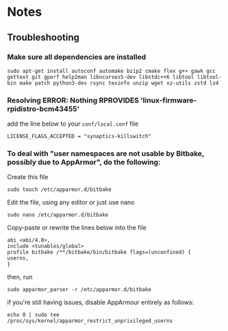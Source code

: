 # Notes

## Troubleshooting 

### Make sure all dependencies are installed

```
sudo apt-get install autoconf automake bzip2 cmake flex g++ gawk gcc gettext git gperf help2man libncurses5-dev libstdc++6 libtool libtool-bin make patch python3-dev rsync texinfo unzip wget xz-utils zstd lz4
```

### Resolving ERROR: Nothing RPROVIDES 'linux-firmware-rpidistro-bcm43455'

add the line below to your `conf/local.conf` file

```
LICENSE_FLAGS_ACCEPTED = "synaptics-killswitch"
```

### To deal with "user namespaces are not usable by Bitbake, possibly due to AppArmor", do the following:

Create this file
```
sudo touch /etc/apparmor.d/bitbake
```

Edit the file, using any editor or just use nano
```
sudo nano /etc/apparmor.d/bitbake
```

Copy-paste or rewrite the lines below into the file

```
abi <abi/4.0>,
include <tunables/global>
profile bitbake /**/bitbake/bin/bitbake flags=(unconfined) {
userns,
}
```
then, run
```
sudo apparmor_parser -r /etc/apparmor.d/bitbake
```

if you're still having issues, disable AppArmour entirely as follows:

```
echo 0 | sudo tee /proc/sys/kernel/apparmor_restrict_unprivileged_userns
```
